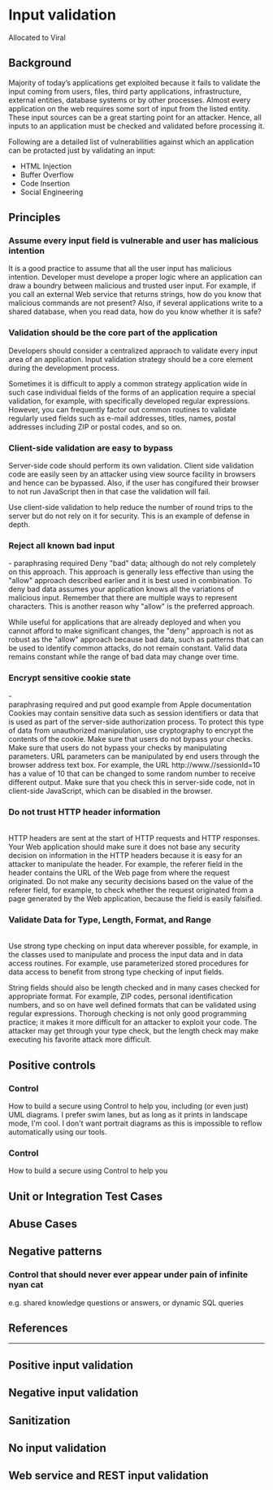 # Input validation

Allocated to Viral

## Background

Majority of today’s applications get exploited because it fails to validate the input coming from users, files, third party applications, infrastructure, external entities, database systems or by other processes. Almost every application on the web requires some sort of input from the listed entity. These input sources can be a great starting point for an attacker. Hence, all inputs to an application must be checked and validated before processing it.

Following are a detailed list of vulnerabilities against which an application can be protacted just by validating an input:
- HTML Injection
- Buffer Overflow
- Code Insertion
- Social Engineering

## Principles
<H3> Assume every input field is vulnerable and user has malicious intention </H3>
It is a good practice to assume that all the user input has malicious intention. Developer must develope a proper logic where an application can draw a boundry between malicious and trusted user input. For example, if you call an external Web service that returns strings, how do you know that malicious commands are not present? Also, if several applications write to a shared database, when you read data, how do you know whether it is safe? 

<H3>Validation should be the core part of the application</H3>
Developers should consider a centralized appraoch to validate every input area of an application. Input validation strategy should be a core element during the development process. 

Sometimes it is difficult to apply a common strategy application wide in such case individual fields of the forms of an application require a special validation, for example, with specifically developed regular expressions. However, you can frequently factor out common routines to validate regularly used fields such as e-mail addresses, titles, names, postal addresses including ZIP or postal codes, and so on. 

<H3>Client-side validation are easy to bypass</H3>
Server-side code should perform its own validation. Client side validation code are easily seen by an attacker using view source facility in browsers and hence can be bypassed. Also, if the user has congifured their browser to not run JavaScript then in that case the validation will fail.

Use client-side validation to help reduce the number of round trips to the server but do not rely on it for security. This is an example of defense in depth. 

<H3> Reject all known bad input </H3> - paraphrasing required
Deny "bad" data; although do not rely completely on this approach. This approach is generally less effective than using the "allow" approach described earlier and it is best used in combination. To deny bad data assumes your application knows all the variations of malicious input. Remember that there are multiple ways to represent characters. This is another reason why "allow" is the preferred approach.

While useful for applications that are already deployed and when you cannot afford to make significant changes, the "deny" approach is not as robust as the "allow" approach because bad data, such as patterns that can be used to identify common attacks, do not remain constant. Valid data remains constant while the range of bad data may change over time. 

<H3>Encrypt sensitive cookie state </H3> - <Br>paraphrasing required and put good example from Apple documentation<Br>
Cookies may contain sensitive data such as session identifiers or data that is used as part of the server-side authorization process. To protect this type of data from unauthorized manipulation, use cryptography to encrypt the contents of the cookie. Make sure that users do not bypass your checks. Make sure that users do not bypass your checks by manipulating parameters. URL parameters can be manipulated by end users through the browser address text box. For example, the URL http://www.<YourSite>/<YourApp>/sessionId=10 has a value of 10 that can be changed to some random number to receive different output. Make sure that you check this in server-side code, not in client-side JavaScript, which can be disabled in the browser. 

<H3>Do not trust HTTP header information</H3><Br>
HTTP headers are sent at the start of HTTP requests and HTTP responses. Your Web application should make sure it does not base any security decision on information in the HTTP headers because it is easy for an attacker to manipulate the header. For example, the referer field in the header contains the URL of the Web page from where the request originated. Do not make any security decisions based on the value of the referer field, for example, to check whether the request originated from a page generated by the Web application, because the field is easily falsified. 

<H3> Validate Data for Type, Length, Format, and Range </H3><Br>
Use strong type checking on input data wherever possible, for example, in the classes used to manipulate and process the input data and in data access routines. For example, use parameterized stored procedures for data access to benefit from strong type checking of input fields.

String fields should also be length checked and in many cases checked for appropriate format. For example, ZIP codes, personal identification numbers, and so on have well defined formats that can be validated using regular expressions. Thorough checking is not only good programming practice; it makes it more difficult for an attacker to exploit your code. The attacker may get through your type check, but the length check may make executing his favorite attack more difficult. 

## Positive controls 

### Control
How to build a secure <thing> using Control to help you, including (or even just) UML diagrams. I prefer swim lanes, but as long as it prints in landscape mode, I'm cool. I don't want portrait diagrams as this is impossible to reflow automatically using our tools.

### Control
How to build a secure <thing> using Control to help you


## Unit or Integration Test Cases

## Abuse Cases

## Negative patterns

### Control that should never ever appear under pain of infinite nyan cat

e.g. shared knowledge questions or answers, or dynamic SQL queries

## References

***

## Positive input validation
## Negative input validation
## Sanitization
## No input validation
## Web service and REST input validation

